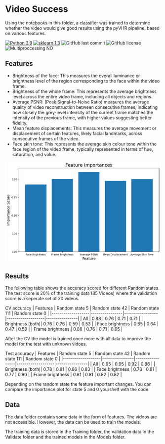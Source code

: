 # Video Success

Using the notebooks in this folder, a classifier was trained to determine whether the video would give good results using the pyVHR pipeline, based on various features. 

[![Python 3.9](https://img.shields.io/badge/python-3.9-blue.svg)](https://www.python.org/downloads/release/python-390/)
[![sklearn 1.3](https://img.shields.io/badge/sklearn-1.3-blue.svg)](https://scikit-learn.org/stable/whats_new/v1.3.html#version-1-3-2)
![GitHub last commit](https://img.shields.io/github/last-commit/morijx/Raspi_cardiac_wave)
![GitHub license](https://img.shields.io/github/license/morijx/Raspi_cardiac_wave)
![Multiproccessing NO](https://img.shields.io/badge/Multiprocessing-NO-red.svg)

## Features
- Brightness of the face: This measures the overall luminance or brightness level of the region
corresponding to the face within the video frame.
- Brightness of the whole frame: This represents the average brightness level across the entire video
frame, including all objects and regions.
- Average PSNR: (Peak Signal-to-Noise Ratio) measures the average quality of video reconstruction
between consecutive frames, indicating how closely the grey-level intensity of the current frame
matches the intensity of the previous frame, with higher values suggesting better fidelity.
- Mean feature displacements: This measures the average movement or displacement of certain
features, likely facial landmarks, across consecutive frames of the video.
- Face skin tone: This represents the average skin colour tone within the face region of the video
frame, typically represented in terms of hue, saturation, and value.


![image](../Images/Feature_importance_all.png)


## Results
The following table shows the accuracy scored for different Random states. The test score is 20% of the training data (85 Videos) where the validation score is a seperate set of 20 videos.

CV accuracy
| Features          | Random state 5 | Random state 42 | Random state 111 | Random state 0 |
|-------------------|----------------|-----------------|-------------------|----------------|
| All               | 0.88           | 0.76            | 0.71              | 0.71           |
| Brightness (both)| 0.76           | 0.76            | 0.59              | 0.53           |
| Face brightness   | 0.65           | 0.64            | 0.47              | 0.59           |
| Frame brightness  | 0.88           | 0.76            | 0.71              | 0.65           |

After the CV the model is trained once more with all data to improve the model for the test with unknown vidoes.

Test accuracy
| Features          | Random state 5 | Random state 42 | Random state 111 | Random state 0 |
|-------------------|----------------|-----------------|-------------------|----------------|
| All               | 0.95           | 0.95            | 0.92              | 0.86           |
| Brightness (both)| 0.78           | 0.81            | 0.86              | 0.83           |
| Face brightness   | 0.78           | 0.81            | 0.77              | 0.80           |
| Frame brightness  | 0.81           | 0.81            | 0.82              | 0.82           |


Depending on the random state the feature important changes. You can compare the importance plot for state 5 and 0 yourshelf with the code.

## Data

The data folder contains some data in the form of features. The videos are not accessible. 
However, the data can be used to train the models. 

The training data is stored in the Training folder, the validation data in the Validate folder and the trained models in the Models folder. 



